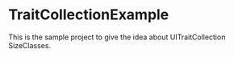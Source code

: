 # TraitCollectionExample
This is the sample project to give the idea about UITraitCollection SizeClasses.
